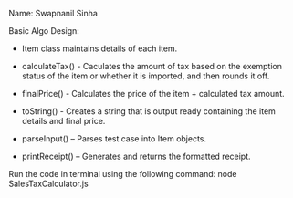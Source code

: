 Name: Swapnanil Sinha

Basic Algo Design:
- Item class maintains details of each item.
- calculateTax() - Caculates the amount of tax based on the exemption status of the item or whether it is imported, and then rounds it off.
- finalPrice() - Calculates the price of the item + calculated tax amount.
- toString() - Creates a string that is output ready containing the item details and final price.

- parseInput() – Parses test case into Item objects.
- printReceipt() – Generates and returns the formatted receipt.

Run the code in terminal using the following command:
node SalesTaxCalculator.js